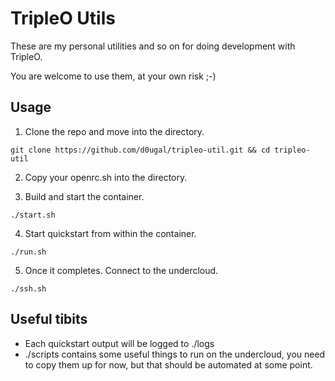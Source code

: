 # TripleO Utils

These are my personal utilities and so on for doing development with TripleO.

You are welcome to use them, at your own risk ;-)

## Usage

1. Clone the repo and move into the directory.

```
git clone https://github.com/d0ugal/tripleo-util.git && cd tripleo-util
```

2. Copy your openrc.sh into the directory.

3. Build and start the container.

```
./start.sh
```

4. Start quickstart from within the container.

```
./run.sh
```

5. Once it completes. Connect to the undercloud.

```
./ssh.sh
```

## Useful tibits

- Each quickstart output will be logged to ./logs
- ./scripts contains some useful things to run on the undercloud, you need to
  copy them up for now, but that should be automated at some point.
